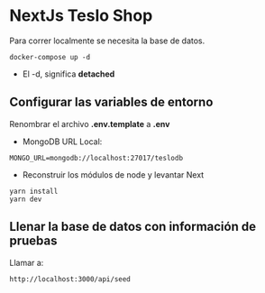 # NextJs Teslo Shop

Para correr localmente se necesita la base de datos.

```
docker-compose up -d
```

* El -d, significa __detached__

## Configurar las variables de entorno
Renombrar el archivo __.env.template__ a __.env__

* MongoDB URL Local: 
```
MONGO_URL=mongodb://localhost:27017/teslodb
```

* Reconstruir los módulos de node y levantar Next
```
yarn install
yarn dev
```

## Llenar la base de datos con información de pruebas
Llamar a:
```
http://localhost:3000/api/seed
```